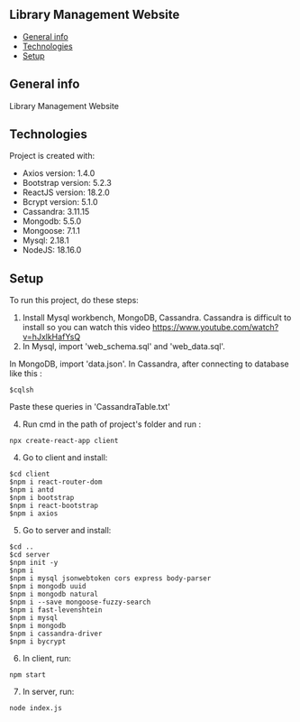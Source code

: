 ## Library Management Website 
* [General info](#general-info)
* [Technologies](#technologies)
* [Setup](#setup)

## General info
Library Management Website 
	
## Technologies
Project is created with:
* Axios version: 1.4.0
* Bootstrap version: 5.2.3
* ReactJS version: 18.2.0
* Bcrypt version: 5.1.0
* Cassandra: 3.11.15
* Mongodb: 5.5.0
* Mongoose: 7.1.1
* Mysql: 2.18.1
* NodeJS: 18.16.0	
	
## Setup
To run this project, do these steps:
1. Install Mysql workbench, MongoDB, Cassandra.
  Cassandra is difficult to install so you can watch this video https://www.youtube.com/watch?v=hJxlkHafYsQ
2. In Mysql, import 'web_schema.sql' and 'web_data.sql'.

In MongoDB, import 'data.json'.
In Cassandra, after connecting to database like this :
```
$cqlsh
```
Paste these queries in 'CassandraTable.txt'

4. Run cmd in the path of project's folder and run :
```
npx create-react-app client
```

4. Go to client and install:
```
$cd client
$npm i react-router-dom
$npm i antd
$npm i bootstrap
$npm i react-bootstrap
$npm i axios
```

5. Go to server and install:
```
$cd ..
$cd server
$npm init -y
$npm i
$npm i mysql jsonwebtoken cors express body-parser
$npm i mongodb uuid
$npm i mongodb natural
$npm i --save mongoose-fuzzy-search
$npm i fast-levenshtein
$npm i mysql
$npm i mongodb
$npm i cassandra-driver
$npm i bycrypt
```

6. In client, run:

```
npm start
```

7. In server, run:

```
node index.js
```
